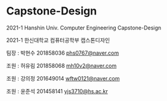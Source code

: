 # Capstone-Design
2021-1 Hanshin Univ. Computer Engineering Capstone-Design

2021-1 한신대학교 컴퓨터공학부 캡스톤디자인

팀장 : 박현수 201858036 phs0767@naver.com

조원 : 허유림 201858068 mh10v2@naver.com

조원 : 강의정 201649014 wftw0121@naver.com

조원 : 윤준석 201458141 yjs3710@hs.ac.kr

